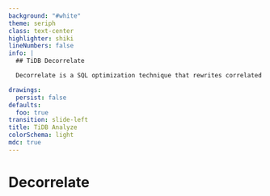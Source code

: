```yaml
---
background: "#white"
theme: seriph
class: text-center
highlighter: shiki
lineNumbers: false
info: |
  ## TiDB Decorrelate

  Decorrelate is a SQL optimization technique that rewrites correlated subqueries into joins, improving query performance.

drawings:
  persist: false
defaults:
  foo: true
transition: slide-left
title: TiDB Analyze
colorSchema: light
mdc: true
---
```


# Decorrelate

